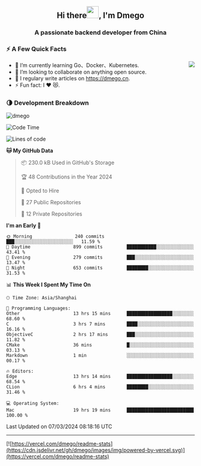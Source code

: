 <h2 align="center">Hi there<img src="https://cdn.jsdelivr.net/gh/dmego/images/img/Hi.gif" height="32" />, I'm Dmego </h2>
<h3 align="center">A passionate backend developer from China</h3>

### ⚡️ A Few Quick Facts

<img align="right" src="https://readme-stats-dmego.vercel.app/api?username=dmego&show_icons=true&icon_color=1573B3&hide_title=true&text_color=718096&bg_color=00000000&hide_border=true"/>

<ul>
    <li> 🌱 I’m currently learning Go、Docker、Kubernetes.</li>
    <li> 👯 I’m looking to collaborate on anything open source.</li>
    <li> 📝 I regulary write articles on <a href="https://dmego.cn">https://dmego.cn</a>.</li>
    <li> ⚡ Fun fact: I ❤️ 😻.</li>
</ul>

### 🌗 Development Breakdown

<img src="https://komarev.com/ghpvc/?username=dmego" alt="dmego" />

<!--START_SECTION:waka-->
![Code Time](http://img.shields.io/badge/Code%20Time-2%2C592%20hrs%2040%20mins-blue)

![Lines of code](https://img.shields.io/badge/From%20Hello%20World%20I%27ve%20Written-686.9%20thousand%20lines%20of%20code-blue)

**🐱 My GitHub Data** 

> 📦 230.0 kB Used in GitHub's Storage 
 > 
> 🏆 48 Contributions in the Year 2024
 > 
> 💼 Opted to Hire
 > 
> 📜 27 Public Repositories 
 > 
> 🔑 12 Private Repositories 
 > 
**I'm an Early 🐤** 

```text
🌞 Morning                240 commits         ███░░░░░░░░░░░░░░░░░░░░░░   11.59 % 
🌆 Daytime                899 commits         ███████████░░░░░░░░░░░░░░   43.41 % 
🌃 Evening                279 commits         ███░░░░░░░░░░░░░░░░░░░░░░   13.47 % 
🌙 Night                  653 commits         ████████░░░░░░░░░░░░░░░░░   31.53 % 
```


📊 **This Week I Spent My Time On** 

```text
🕑︎ Time Zone: Asia/Shanghai

💬 Programming Languages: 
Other                    13 hrs 15 mins      █████████████████░░░░░░░░   68.60 % 
C                        3 hrs 7 mins        ████░░░░░░░░░░░░░░░░░░░░░   16.16 % 
ObjectiveC               2 hrs 17 mins       ███░░░░░░░░░░░░░░░░░░░░░░   11.82 % 
CMake                    36 mins             █░░░░░░░░░░░░░░░░░░░░░░░░   03.13 % 
Markdown                 1 min               ░░░░░░░░░░░░░░░░░░░░░░░░░   00.17 % 

🔥 Editors: 
Edge                     13 hrs 14 mins      █████████████████░░░░░░░░   68.54 % 
CLion                    6 hrs 4 mins        ████████░░░░░░░░░░░░░░░░░   31.46 % 

💻 Operating System: 
Mac                      19 hrs 19 mins      █████████████████████████   100.00 % 
```


 Last Updated on 07/03/2024 08:18:16 UTC
<!--END_SECTION:waka-->

---

[![https://vercel.com/dmego/readme-stats](https://cdn.jsdelivr.net/gh/dmego/images/img/powered-by-vercel.svg)](https://vercel.com/dmego/readme-stats)

